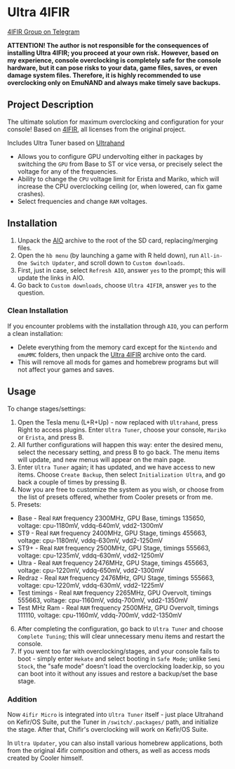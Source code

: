 # Ultra 4IFIR

[4IFIR Group on Telegram](https://t.me/For4ifir)

**ATTENTION! The author is not responsible for the consequences of installing Ultra 4IFIR; you proceed at your own risk.**
**However, based on my experience, console overclocking is completely safe for the console hardware, but it can pose risks to your data, game files, saves, or even damage system files. Therefore, it is highly recommended to use overclocking only on EmuNAND and always make timely save backups.**

## Project Description
The ultimate solution for maximum overclocking and configuration for your console!
Based on [4IFIR](https://github.com/rashevskyv/4IFIR), all licenses from the original project.

Includes Ultra Tuner based on [Ultrahand](https://github.com/ppkantorski/Ultrahand-Overlay)
- Allows you to configure GPU undervolting either in packages by switching the `GPU` from Base to ST or vice versa, or precisely select the voltage for any of the frequencies.
- Ability to change the `CPU` voltage limit for Erista and Mariko, which will increase the CPU overclocking ceiling (or, when lowered, can fix game crashes).
- Select frequencies and change `RAM` voltages.

## Installation

1. Unpack the [AIO](https://github.com/redraz/Ultra-4ifir/raw/main/AIO/AIO.zip) archive to the root of the SD card, replacing/merging files.
2. Open the `hb menu` (by launching a game with R held down), run `All-in-One Switch Updater`, and scroll down to `Custom downloads`.
3. First, just in case, select `Refresh AIO`, answer `yes` to the prompt; this will update the links in AIO.
4. Go back to `Custom downloads`, choose `Ultra 4IFIR`, answer `yes` to the question.

### Clean Installation
If you encounter problems with the installation through `AIO`, you can perform a clean installation:
- Delete everything from the memory card except for the `Nintendo` and `emuMMC` folders, then unpack the [Ultra 4IFIR](https://github.com/redraz/Ultra-4ifir/releases/latest/download/Ultra.4IFIR.zip) archive onto the card.
- This will remove all mods for games and homebrew programs but will not affect your games and saves.

## Usage
To change stages/settings:
1. Open the Tesla menu (L+R+Up) - now replaced with `Ultrahand`, press Right to access plugins. Enter `Ultra Tuner`, choose your console, `Mariko` or `Erista`, and press B.
2. All further configurations will happen this way: enter the desired menu, select the necessary setting, and press B to go back. The menu items will update, and new menus will appear on the main page.
3. Enter `Ultra Tuner` again; it has updated, and we have access to new items. Choose `Create Backup`, then select `Initialization Ultra`, and go back a couple of times by pressing B.
4. Now you are free to customize the system as you wish, or choose from the list of presets offered, whether from Cooler presets or from me.
5. Presets:
- Base - Real `RAM` frequency 2300MHz, GPU Base, timings 135650, voltage: cpu-1180mV, vddq-640mV, vdd2-1300mV
- ST9 - Real `RAM` frequency 2400MHz, GPU Stage, timings 455663, voltage: cpu-1180mV, vddq-630mV, vdd2-1250mV
- ST9+ - Real `RAM` frequency 2500MHz, GPU Stage, timings 555663, voltage: cpu-1235mV, vddq-630mV, vdd2-1250mV
- Ultra - Real `RAM` frequency 2476MHz, GPU Stage, timings 455663, voltage: cpu-1220mV, vddq-650mV, vdd2-1300mV
- Redraz - Real `RAM` frequency 2476MHz, GPU Stage, timings 555663, voltage: cpu-1220mV, vddq-630mV, vdd2-1225mV
- Test timings - Real `RAM` frequency 2265MHz, GPU Overvolt, timings 555663, voltage: cpu-1160mV, vddq-700mV, vdd2-1350mV
- Test MHz Ram - Real `RAM` frequency 2500MHz, GPU Overvolt, timings 111110, voltage: cpu-1160mV, vddq-700mV, vdd2-1350mV
6. After completing the configuration, go back to `Ultra Tuner` and choose `Complete Tuning`; this will clear unnecessary menu items and restart the console.
7. If you went too far with overclocking/stages, and your console fails to boot - simply enter `Hekate` and select booting in `Safe Mode`; unlike `Semi Stock`, the "safe mode" doesn't load the overclocking loader.kip, so you can boot into it without any issues and restore a backup/set the base stage.

### Addition

Now `4ifir Micro` is integrated into `Ultra Tuner` itself - just place Ultrahand on Kefir/OS Suite, put the Tuner in `/switch/.packages/` path, and initialize the stage. After that, Chifir's overclocking will work on Kefir/OS Suite.

In `Ultra Updater`, you can also install various homebrew applications, both from the original 4ifir composition and others, as well as access mods created by Cooler himself.